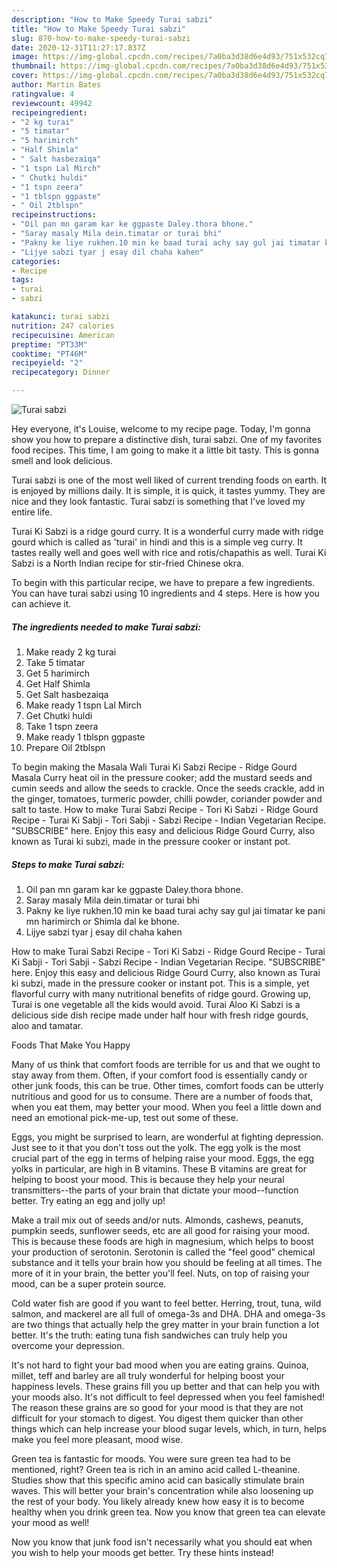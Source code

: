```yaml
---
description: "How to Make Speedy Turai sabzi"
title: "How to Make Speedy Turai sabzi"
slug: 870-how-to-make-speedy-turai-sabzi
date: 2020-12-31T11:27:17.837Z
image: https://img-global.cpcdn.com/recipes/7a0ba3d38d6e4d93/751x532cq70/turai-sabzi-recipe-main-photo.jpg
thumbnail: https://img-global.cpcdn.com/recipes/7a0ba3d38d6e4d93/751x532cq70/turai-sabzi-recipe-main-photo.jpg
cover: https://img-global.cpcdn.com/recipes/7a0ba3d38d6e4d93/751x532cq70/turai-sabzi-recipe-main-photo.jpg
author: Martin Bates
ratingvalue: 4
reviewcount: 49942
recipeingredient:
- "2 kg turai"
- "5 timatar"
- "5 harimirch"
- "Half Shimla"
- " Salt hasbezaiqa"
- "1 tspn Lal Mirch"
- " Chutki huldi"
- "1 tspn zeera"
- "1 tblspn ggpaste"
- " Oil 2tblspn"
recipeinstructions:
- "Oil pan mn garam kar ke ggpaste Daley.thora bhone."
- "Saray masaly Mila dein.timatar or turai bhi"
- "Pakny ke liye rukhen.10 min ke baad turai achy say gul jai timatar ke pani mn harimirch or Shimla dal ke bhone."
- "Lijye sabzi tyar j esay dil chaha kahen"
categories:
- Recipe
tags:
- turai
- sabzi

katakunci: turai sabzi 
nutrition: 247 calories
recipecuisine: American
preptime: "PT33M"
cooktime: "PT46M"
recipeyield: "2"
recipecategory: Dinner

---
```



![Turai sabzi](https://img-global.cpcdn.com/recipes/7a0ba3d38d6e4d93/751x532cq70/turai-sabzi-recipe-main-photo.jpg)

Hey everyone, it's Louise, welcome to my recipe page. Today, I'm gonna show you how to prepare a distinctive dish, turai sabzi. One of my favorites food recipes. This time, I am going to make it a little bit tasty. This is gonna smell and look delicious.

Turai sabzi is one of the most well liked of current trending foods on earth. It is enjoyed by millions daily. It is simple, it is quick, it tastes yummy. They are nice and they look fantastic. Turai sabzi is something that I've loved my entire life.

Turai Ki Sabzi is a ridge gourd curry. It is a wonderful curry made with ridge gourd which is called as &#39;turai&#39; in hindi and this is a simple veg curry. It tastes really well and goes well with rice and rotis/chapathis as well. Turai Ki Sabzi is a North Indian recipe for stir-fried Chinese okra.


To begin with this particular recipe, we have to prepare a few ingredients. You can have turai sabzi using 10 ingredients and 4 steps. Here is how you can achieve it.

<!--inarticleads1-->

##### The ingredients needed to make Turai sabzi:

1. Make ready 2 kg turai
1. Take 5 timatar
1. Get 5 harimirch
1. Get Half Shimla
1. Get  Salt hasbezaiqa
1. Make ready 1 tspn Lal Mirch
1. Get  Chutki huldi
1. Take 1 tspn zeera
1. Make ready 1 tblspn ggpaste
1. Prepare  Oil 2tblspn


To begin making the Masala Wali Turai Ki Sabzi Recipe - Ridge Gourd Masala Curry heat oil in the pressure cooker; add the mustard seeds and cumin seeds and allow the seeds to crackle. Once the seeds crackle, add in the ginger, tomatoes, turmeric powder, chilli powder, coriander powder and salt to taste. How to make Turai Sabzi Recipe - Tori Ki Sabzi - Ridge Gourd Recipe - Turai Ki Sabji - Tori Sabji - Sabzi Recipe - Indian Vegetarian Recipe. &#34;SUBSCRIBE&#34; here. Enjoy this easy and delicious Ridge Gourd Curry, also known as Turai ki subzi, made in the pressure cooker or instant pot. 

<!--inarticleads2-->

##### Steps to make Turai sabzi:

1. Oil pan mn garam kar ke ggpaste Daley.thora bhone.
1. Saray masaly Mila dein.timatar or turai bhi
1. Pakny ke liye rukhen.10 min ke baad turai achy say gul jai timatar ke pani mn harimirch or Shimla dal ke bhone.
1. Lijye sabzi tyar j esay dil chaha kahen


How to make Turai Sabzi Recipe - Tori Ki Sabzi - Ridge Gourd Recipe - Turai Ki Sabji - Tori Sabji - Sabzi Recipe - Indian Vegetarian Recipe. &#34;SUBSCRIBE&#34; here. Enjoy this easy and delicious Ridge Gourd Curry, also known as Turai ki subzi, made in the pressure cooker or instant pot. This is a simple, yet flavorful curry with many nutritional benefits of ridge gourd. Growing up, Turai is one vegetable all the kids would avoid. Turai Aloo Ki Sabzi is a delicious side dish recipe made under half hour with fresh ridge gourds, aloo and tamatar. 

Foods That Make You Happy


Many of us think that comfort foods are terrible for us and that we ought to stay away from them. Often, if your comfort food is essentially candy or other junk foods, this can be true. Other times, comfort foods can be utterly nutritious and good for us to consume. There are a number of foods that, when you eat them, may better your mood. When you feel a little down and need an emotional pick-me-up, test out some of these.

Eggs, you might be surprised to learn, are wonderful at fighting depression. Just see to it that you don't toss out the yolk. The egg yolk is the most crucial part of the egg in terms of helping raise your mood. Eggs, the egg yolks in particular, are high in B vitamins. These B vitamins are great for helping to boost your mood. This is because they help your neural transmitters--the parts of your brain that dictate your mood--function better. Try eating an egg and jolly up!

Make a trail mix out of seeds and/or nuts. Almonds, cashews, peanuts, pumpkin seeds, sunflower seeds, etc are all good for raising your mood. This is because these foods are high in magnesium, which helps to boost your production of serotonin. Serotonin is called the "feel good" chemical substance and it tells your brain how you should be feeling at all times. The more of it in your brain, the better you'll feel. Nuts, on top of raising your mood, can be a super protein source.

Cold water fish are good if you want to feel better. Herring, trout, tuna, wild salmon, and mackerel are all full of omega-3s and DHA. DHA and omega-3s are two things that actually help the grey matter in your brain function a lot better. It's the truth: eating tuna fish sandwiches can truly help you overcome your depression. 

It's not hard to fight your bad mood when you are eating grains. Quinoa, millet, teff and barley are all truly wonderful for helping boost your happiness levels. These grains fill you up better and that can help you with your moods also. It's not difficult to feel depressed when you feel famished! The reason these grains are so good for your mood is that they are not difficult for your stomach to digest. You digest them quicker than other things which can help increase your blood sugar levels, which, in turn, helps make you feel more pleasant, mood wise.

Green tea is fantastic for moods. You were sure green tea had to be mentioned, right? Green tea is rich in an amino acid called L-theanine. Studies show that this specific amino acid can basically stimulate brain waves. This will better your brain's concentration while also loosening up the rest of your body. You likely already knew how easy it is to become healthy when you drink green tea. Now you know that green tea can elevate your mood as well!

Now you know that junk food isn't necessarily what you should eat when you wish to help your moods get better. Try  these hints  instead!


